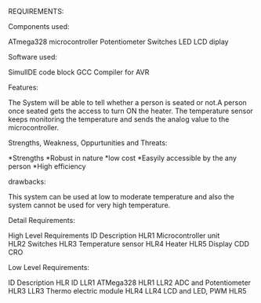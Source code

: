 REQUIREMENTS:

 Components used:

   ATmega328 microcontroller 
   Potentiometer
   Switches
   LED 
   LCD diplay

 Software used:

  SimulIDE
  code block
  GCC Compiler for AVR
  
  Features:

  The System will be able to tell whether a person is seated or not.A person once seated gets the   access to turn ON the heater.
  The temperature sensor keeps monitoring the temperature and sends the analog value to the microcontroller.


 Strengths, Weakness, Oppurtunities and Threats:

  *Strengths
  *Robust in nature 
  *low cost
  *Easyily accessible by the any person
  *High efficiency

drawbacks:

  This system can be used at low to moderate temperature and also the system cannot be used for very high temperature.

 Detail Requirements:

  High Level Requirements
  ID  Description 
  HLR1  Microcontroller unit    
  HLR2  Switches 
  HLR3  Temperature sensor 
  HLR4  Heater 
  HLR5  Display CDD CRO 

  Low Level Requirements:

  ID  Description HLR ID 
  LLR1  ATMega328   HLR1 
  LLR2  ADC and Potentiometer HLR3
  LLR3  Thermo electric module  HLR4 
  LLR4  LCD and LED, PWM  HLR5 


